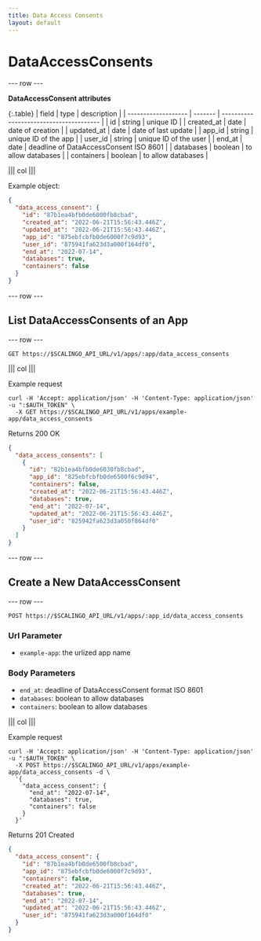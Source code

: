 ```yaml
---
title: Data Access Consents
layout: default
---
```


# DataAccessConsents

--- row ---

**DataAccessConsent attributes**

{:.table}
| field               | type    | description                             |
| ------------------- | ------- | --------------------------------------- |
| id                  | string  | unique ID                               |
| created_at          | date    | date of creation                        |
| updated_at          | date    | date of last update                     |
| app_id              | string  | unique ID of the app                    |
| user_id             | string  | unique ID of the user                   |
| end_at              | date    | deadline of DataAccessConsent ISO 8601 |
| databases           | boolean | to allow databases                      |
| containers          | boolean | to allow databases                      |

||| col |||

Example object:

```json
{
  "data_access_consent": {
    "id": "87b1ea4bfb0de6000fb8cbad",
    "created_at": "2022-06-21T15:56:43.446Z",
    "updated_at": "2022-06-21T15:56:43.446Z",
    "app_id": "875ebfcbfb0de6000f7c9d93",
    "user_id": "875941fa623d3a000f164df0",
    "end_at": "2022-07-14",
    "databases": true,
    "containers": false
  }
}
```

--- row ---

## List DataAccessConsents of an App

--- row ---

`GET https://$SCALINGO_API_URL/v1/apps/:app/data_access_consents`

||| col |||

Example request

```shell
curl -H 'Accept: application/json' -H 'Content-Type: application/json' -u ":$AUTH_TOKEN" \
  -X GET https://$SCALINGO_API_URL/v1/apps/example-app/data_access_consents
```

Returns 200 OK

```json
{
  "data_access_consents": [
    {
      "id": "82b1ea4bfb0de6030fb8cbad",
      "app_id": "825ebfcbfb0de6500f6c9d94",
      "containers": false,
      "created_at": "2022-06-21T15:56:43.446Z",
      "databases": true,
      "end_at": "2022-07-14",
      "updated_at": "2022-06-21T15:56:43.446Z",
      "user_id": "825942fa623d3a050f864df0"
    }
  ]
}
```

--- row ---

## Create a New DataAccessConsent

--- row ---

`POST https://$SCALINGO_API_URL/v1/apps/:app_id/data_access_consents`

### Url Parameter

- `example-app`: the urlized app name

### Body Parameters

- `end_at`: deadline of DataAccessConsent format ISO 8601
- `databases`: boolean to allow databases
- `containers`: boolean to allow databases

||| col |||

Example request

```shell
curl -H 'Accept: application/json' -H 'Content-Type: application/json' -u ":$AUTH_TOKEN" \
  -X POST https://$SCALINGO_API_URL/v1/apps/example-app/data_access_consents -d \
  '{
    "data_access_consent": {
      "end_at": "2022-07-14",
      "databases": true,
      "containers": false
    }
  }'
```

Returns 201 Created

```json
{
  "data_access_consent": {
    "id": "87b1ea4bfb0de6500fb8cbad",
    "app_id": "875ebfcbfb0de6000f7c9d93",
    "containers": false,
    "created_at": "2022-06-21T15:56:43.446Z",
    "databases": true,
    "end_at": "2022-07-14",
    "updated_at": "2022-06-21T15:56:43.446Z",
    "user_id": "875941fa623d3a000f164df0"
  }
}
```
